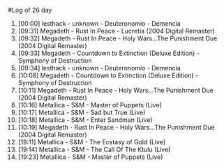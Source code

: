 #Log of 26 day

1. [00:00] lesthack - unknown - Deuteronomio - Demencia
1. [09:31] Megadeth - Rust In Peace - Lucretia (2004 Digital Remaster)
1. [09:32] Megadeth - Rust In Peace - Holy Wars...The Punishment Due (2004 Digital Remaster)
1. [09:33] Megadeth - Countdown to Extinction (Deluxe Edition) - Symphony of Destruction
1. [09:34] lesthack - unknown - Deuteronomio - Demencia
1. [10:08] Megadeth - Countdown to Extinction (Deluxe Edition) - Symphony of Destruction
1. [10:11] Megadeth - Rust In Peace - Holy Wars...The Punishment Due (2004 Digital Remaster)
1. [10:16] Metallica - S&M - Master of Puppets (Live)
1. [10:17] Metallica - S&M - Sad but True (Live)
1. [10:18] Metallica - S&M - Enter Sandman (Live)
1. [10:19] Megadeth - Rust In Peace - Holy Wars...The Punishment Due (2004 Digital Remaster)
1. [19:11] Metallica - S&M - The Ecstasy of Gold (Live)
1. [19:14] Metallica - S&M - The Call Of The Ktulu (Live)
1. [19:23] Metallica - S&M - Master of Puppets (Live)
